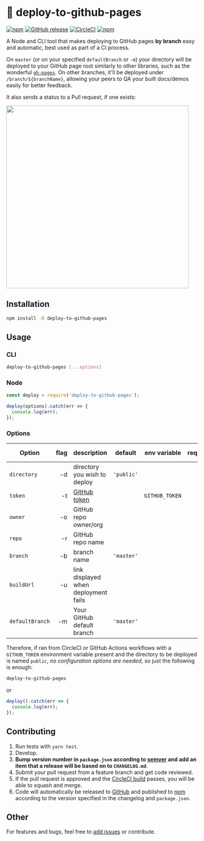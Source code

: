 # :rocket: deploy-to-github-pages

[![npm](https://img.shields.io/npm/v/deploy-to-github-pages.svg)](https://www.npmjs.com/package/deploy-to-github-pages)
[![GitHub release](https://img.shields.io/github/release/oliverviljamaa/deploy-to-github-pages.svg)](https://github.com/oliverviljamaa/deploy-to-github-pages/releases)
[![CircleCI](https://img.shields.io/circleci/project/github/oliverviljamaa/deploy-to-github-pages/beta.svg)](https://circleci.com/gh/oliverviljamaa/deploy-to-github-pages)
[![npm](https://img.shields.io/npm/l/deploy-to-github-pages.svg)](https://github.com/oliverviljamaa/deploy-to-github-pages/blob/beta/LICENSE)

A Node and CLI tool that makes deploying to GitHub pages **by branch** easy and automatic, best used as part of a CI process.

On `master` (or on your specified `defaultBranch` or `-m`) your directory will be deployed to your GitHub page root similarly to other libraries, such as the wonderful [`gh-pages`](https://www.npmjs.com/package/gh-pages).
On other branches, it'll be deployed under `/branch/${branchName}`, allowing your peers to QA your built docs/demos easily for better feedback.

It also sends a status to a Pull request, if one exists:

<img src="https://user-images.githubusercontent.com/5443561/37659087-e9f1cc14-2c46-11e8-82cf-1e76750d0e3f.gif" width="480">

## Installation

```bash
npm install -D deploy-to-github-pages
```

## Usage

### CLI

```bash
deploy-to-github-pages [...options]
```

### Node

```javascript
const deploy = require('deploy-to-github-pages');

deploy(options).catch(err => {
  console.log(err);
});
```

### Options

| Option          | flag | description                                        | default    | env variable   | required | required in CI |
| --------------- | ---: | -------------------------------------------------- | ---------- | -------------- | -------: | -------------: |
| `directory`     |   -d | directory you wish to deploy                       | `'public'` |                |       \* |             \* |
| `token`         |   -t | [GitHub token](https://github.com/settings/tokens) |            | `GITHUB_TOKEN` |       \* |             \* |
| `owner`         |   -o | GitHub repo owner/org                              |            |                |       \* |                |
| `repo`          |   -r | GitHub repo name                                   |            |                |       \* |                |
| `branch`        |   -b | branch name                                        | `'master'` |                |       \* |                |
| `buildUrl`      |   -u | link displayed when deployment fails               |            |                |          |                |
| `defaultBranch` |   -m | Your GitHub default branch                         | `'master'` |                |          |                |

Therefore, if ran from CircleCI or GitHub Actions workflows with a `GITHUB_TOKEN` environment variable present and the directory to be deployed is named `public`, _no configuration options are needed_, so just the following is enough:

```bash
deploy-to-github-pages
```

or

```javascript
deploy().catch(err => {
  console.log(err);
});
```

## Contributing

1. Run tests with `yarn test`.
1. Develop.
1. **Bump version number in `package.json` according to [semver](http://semver.org/) and add an item that a release will be based on to `CHANGELOG.md`**.
1. Submit your pull request from a feature branch and get code reviewed.
1. If the pull request is approved and the [CircleCI build](https://circleci.com/gh/oliverviljamaa/deploy-to-github-pages) passes, you will be able to squash and merge.
1. Code will automatically be released to [GitHub](https://github.com/oliverviljamaa/deploy-to-github-pages/releases) and published to [npm](https://www.npmjs.com/package/deploy-to-github-pages) according to the version specified in the changelog and `package.json`.

## Other

For features and bugs, feel free to [add issues](https://github.com/oliverviljamaa/deploy-to-github-pages/issues) or contribute.
